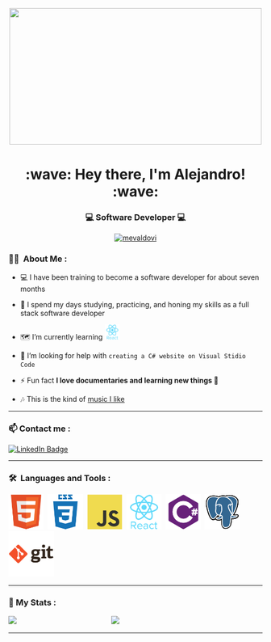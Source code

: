 <p align="center"><img src="https://media.giphy.com/media/xaU9pn4NS2g9Btvmtl/giphy.gif" width="500" height="270"  /></p>

<h1 align="center"> :wave: Hey there, I'm Alejandro! :wave: </h1>

<h3 align="center">💻 Software Developer 💻</h3>

<p align="center"><a href="https://github.com/ryo-ma/github-profile-trophy"><img src="https://github-profile-trophy.vercel.app/?username=alejandro-pedrazaaa" alt="mevaldovi" /></a></p>


### :man_technologist: &nbsp;About Me :

- 💻 I have been training to become a software developer for about seven months

- 📝 I spend my days studying, practicing, and honing my skills as a full stack software developer

- 🗺️ I’m currently learning <img src="https://github.com/devicons/devicon/blob/master/icons/react/react-original-wordmark.svg" title="React" alt="React" width="30" height="30"/>&nbsp;


- 🤔 I’m looking for help with `creating a C# website on Visual Stidio Code`

- ⚡ Fun fact **I love documentaries and learning new things 🎥**

- 🎶 This is the kind of [music I like](https://open.spotify.com/playlist/2M5IfC5t6BBSZd4UnSIHXI)

---

### 📫 Contact me :

<p><a href="https://www.linkedin.com/in/alejandro-pedrazaaa/"><img src="https://img.shields.io/badge/LinkedIn-blue?style=for-the-badge&logo=linkedin&logoColor=white" alt="LinkedIn Badge"></a>
</p>

---

### 🛠 &nbsp;Languages and Tools : 
<p>
<img src="https://github.com/devicons/devicon/blob/master/icons/html5/html5-original.svg" title="HTML5" alt="HTML" width="70" height="70"/>&nbsp;
<img src="https://github.com/devicons/devicon/blob/master/icons/css3/css3-plain-wordmark.svg"  title="CSS3" alt="CSS" width="70" height="70"/>&nbsp;
<img src="https://github.com/devicons/devicon/blob/master/icons/javascript/javascript-original.svg" title="JavaScript" alt="JavaScript" width="70" height="70"/>&nbsp;
<img src="https://github.com/devicons/devicon/blob/master/icons/react/react-original-wordmark.svg" title="React" alt="React" width="70" height="70"/>&nbsp;
<img src="https://github.com/devicons/devicon/blob/master/icons/csharp/csharp-plain.svg" title="CSharp" **alt="C#" width="70" height="70"/>&nbsp;
<img src="https://github.com/devicons/devicon/blob/master/icons/postgresql/postgresql-original.svg" title="postgreSQL" **alt="postgreSQL" width="70" height="70"/>&nbsp;
<img src="https://github.com/devicons/devicon/blob/master/icons/git/git-original-wordmark.svg" title="Git" **alt="Git" width="90" height="90"/>&nbsp;
</p>

---

### 💯  My Stats : 

<div>
<a href="https://git.io/streak-stats"><img src="https://github-readme-stats.vercel.app/api/top-langs/?username=alejandro-pedrazaaa&layout=compact&show_icons=true&include_all_commits=true&count_private=true&theme=jolly&layout=compact" width="300" align="right"/></a>
<a href="http://github-readme-streak-stats.herokuapp.com?user=alejandro-pedrazaaa&theme=jolly"><img src="http://github-readme-streak-stats.herokuapp.com?user=alejandro-pedrazaaa&theme=jolly" width="510" /></a>
</div>

---
